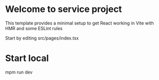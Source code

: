 # Welcome to service project

This template provides a minimal setup to get React working in Vite with HMR and some ESLint rules

Start by editing src/pages/index.tsx

# Start local

mpm run dev